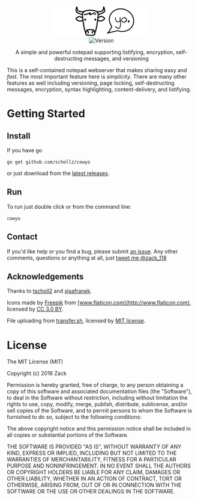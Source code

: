 
<p align="center">
<img
    src="/static/img/logo.png"
    width="260" height="80" border="0" alt="linkcrawler">
<br>
<img src="https://img.shields.io/badge/version-2.0.0-brightgreen.svg" alt="Version">
</p>

<p align="center">A simple and powerful notepad supporting listifying, encryption, self-destructing messages, and versioning</a></p>

This is a self-contained notepad webserver that makes sharing easy and _fast_. The most important feature here is _simplicity_. There are many other features as well including versioning, page locking, self-destructing messages, encryption, syntax highlighting, content-delivery, and listifying. 

Getting Started
===============

## Install

If you have go

```
go get github.com/schollz/cowyo
```

or just download from the [latest releases](https://github.com/schollz/cowyo/releases/latest).

## Run

To run just double click or from the command line:

```
cowyo
```

## Contact

If you'd like help or you find a bug, please submit [an issue](https://github.com/schollz/cowyo/issues). Any other comments, questions or anything at all, just [tweet me @zack_118](https://twitter.com/intent/tweet?screen_name=zack_118)

## Acknowledgements

Thanks to [tscholl2](https://github.com/tscholl2) and [sjsafranek](https://github.com/sjsafranek).

Icons made by [Freepik](http://www.freepik.com) from [www.flaticon.com](http://www.flaticon.com), licensed by [CC 3.0 BY](http://creativecommons.org/licenses/by/3.0/ "Creative Commons BY 3.0").

File uploading from [transfer.sh](https://github.com/dutchcoders/transfer.sh/blob/98399c91dd86682077cf9542badbf1658fd9a8c1/transfersh-server/handlers.go#L293-L369), licensed by [MIT license](https://github.com/dutchcoders/transfer.sh/blob/40c9bf7675fb84e78d9a011052b9d0900ec7dde1/LICENSE).

# License

The MIT License (MIT)

Copyright (c) 2016 Zack

Permission is hereby granted, free of charge, to any person obtaining a copy of this software and associated documentation files (the "Software"), to deal in the Software without restriction, including without limitation the rights to use, copy, modify, merge, publish, distribute, sublicense, and/or sell copies of the Software, and to permit persons to whom the Software is furnished to do so, subject to the following conditions:

The above copyright notice and this permission notice shall be included in all copies or substantial portions of the Software.

THE SOFTWARE IS PROVIDED "AS IS", WITHOUT WARRANTY OF ANY KIND, EXPRESS OR IMPLIED, INCLUDING BUT NOT LIMITED TO THE WARRANTIES OF MERCHANTABILITY, FITNESS FOR A PARTICULAR PURPOSE AND NONINFRINGEMENT. IN NO EVENT SHALL THE AUTHORS OR COPYRIGHT HOLDERS BE LIABLE FOR ANY CLAIM, DAMAGES OR OTHER LIABILITY, WHETHER IN AN ACTION OF CONTRACT, TORT OR OTHERWISE, ARISING FROM, OUT OF OR IN CONNECTION WITH THE SOFTWARE OR THE USE OR OTHER DEALINGS IN THE SOFTWARE.